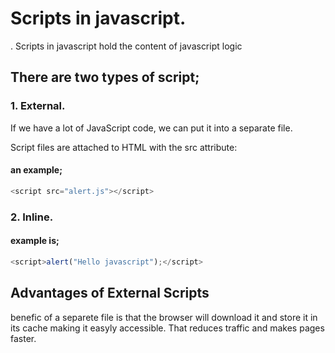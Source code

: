 # Scripts in javascript.

. Scripts in javascript hold the content of javascript logic

## There are two types of script;

### 1. External.

If we have a lot of JavaScript code, we can put it into a separate file.

Script files are attached to HTML with the src attribute:

#### an example;

```js
<script src="alert.js"></script>
```

### 2. Inline.

#### example is;

```js
<script>alert("Hello javascript");</script>
```

## Advantages of External Scripts

benefic of a separete file is that the browser will download it and store it in its cache making it easyly accessible.
That reduces traffic and makes pages faster.
